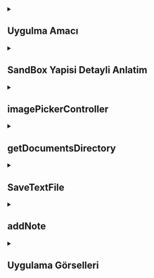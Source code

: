 <details>
    <summary><h2>Uygulma Amacı</h2></summary>
   Bu uygulama, SandBox yapisi ile kullanıcıların resim eklemesine ve kişisel notlarını saklamasına olanak tanır. Kullanıcı, bir resim seçip kaydedebilir ve ayrıca metin alanları aracılığıyla not ekleyip bu notları dosya olarak saklayabilir. Uygulama, kullanıcıların fotoğraflarını ve notlarını yönetmelerini sağlayarak basit bir kişisel not ve medya uygulaması işlevi görür.
  </details> 
  <details>
    <summary><h2>SandBox Yapisi Detayli Anlatim </h2></summary>
    [Medium Makale]([https://www.ornek.com](https://medium.com/@erenelci/swift-ile-ios-ipad-sandbox-yapısı-ios-geliştirici-rehberi-21237bcbe3c7))
  </details>

  
  

  <details>
    <summary><h2>imagePickerController</h2></summary>
    Kullanıcı bir resim seçtiğinde bu yöntem çağrılır. Seçilen resim UIImage formatında alınır ve uygulamanın belgeler dizinine kaydedilir.
    Resmin adı UUID ile oluşturulur ve .jpeg uzantısı eklenir.
    Resim, belirtilen yol altında kaydedilir ve ardından imageView üzerinde görüntülenir.
    
    ```
    func imagePickerController(_ picker: UIImagePickerController, didFinishPickingMediaWithInfo info: [UIImagePickerController.InfoKey : Any]) {
    guard let image = info[.editedImage] as? UIImage else { return }

    let imageName = "\(UUID().uuidString).jpeg"
    
    let imagePath = getDocumentsDirectory().appendingPathComponent(imageName)
    print(imagePath)
    
    if let jpegDta = image.jpegData(compressionQuality: 0.5) {
        try? jpegDta.write(to: imagePath)
    }

    dismiss(animated: true)
    imageView.image = UIImage(contentsOfFile: imagePath.path)
    }



    ```
  </details> 

  <details>
    <summary><h2>getDocumentsDirectory</h2></summary>
    Uygulamanın belgeler dizinine erişim sağlar. FileManager kullanarak, kullanıcı belgeleri için geçerli yolu döndürür. Bu dizin, kullanıcı verilerini saklamak için uygundur.

    
    ```
    func getDocumentsDirectory() -> URL {
    let paths = FileManager.default.urls(for: .documentDirectory, in: .userDomainMask)
    return paths[0]
    }
    ```
  </details> 




<details>
    <summary><h2>SaveTextFile</h2></summary>
    Kullanıcının eklediği notları belirlenen dosya adıyla kaydeder. notes dizisi birleştirilip belirtilen dosya yoluna yazılır. Hata oluşursa, hata mesajı konsola yazdırılır.

    
    ```
    func SaveTextFile() {
    guard let fileName = fileName else { return }
    
    var path = FileManager.default.urls(for: .documentDirectory, in: .userDomainMask).first!
    path.appendPathComponent(fileName)

    print(path.absoluteString) // debug print
    
    do {
        try self.notes.joined(separator: "\n").write(to: path, atomically: false, encoding: .utf8)
    } catch {
        print(error)
    }
    }

    ```
  </details>

  <details>
    <summary><h2>addNote</h2></summary>
    Kullanıcıdan dosya adını ve notunu girmesini isteyen bir UIAlertController oluşturur. Kullanıcı "Ok" butonuna bastığında, girilen bilgiler kontrol edilir ve notlar dizisine eklenir. SaveTextFile yöntemi çağrılarak not dosyası kaydedilir.

    
    ```
    @objc func addNote() {
    let ac = UIAlertController(title: "Enter details", message: nil, preferredStyle: .alert)
    
    ac.addTextField { textField in
        textField.placeholder = "Enter file name" // Dosya adı girilecek alan
    }
    
    ac.addTextField { textField in
        textField.placeholder = "Enter note" // Not girilecek alan
    }
    
    ac.addAction(UIAlertAction(title: "Ok", style: .default, handler: { [weak self] _ in
        if let enteredFileName = ac.textFields?.first?.text, !enteredFileName.isEmpty {
            self?.fileName = "\(enteredFileName).txt"
        } else {
            self?.fileName = "Default.txt" // Varsayılan dosya adı
        }

        if let enteredNote = ac.textFields?[1].text, !enteredNote.isEmpty {
            self?.notes.append(enteredNote)
            self?.SaveTextFile()
        }
    }))
    
    ac.addAction(UIAlertAction(title: "Cancel", style: .cancel, handler: nil))
    
    present(ac, animated: true, completion: nil)
    }

    ```
  </details>
  
  
<details>
    <summary><h2>Uygulama Görselleri </h2></summary>
    
    
 <table style="width: 100%;">
    <tr>
        <td style="text-align: center; width: 16.67%;">
            <h4 style="font-size: 14px;">TXT. Dosyasi olusturma</h4>
            <img src="https://github.com/user-attachments/assets/52d30978-3a57-4c97-83bb-8ee9838a0dba" style="width: 100%; height: auto;">
        </td>
        <td style="text-align: center; width: 16.67%;">
            <h4 style="font-size: 14px;">Image Secimi</h4>
            <img src="https://github.com/user-attachments/assets/21469ce2-9ae7-45dd-963e-4c2d76b15ce3" style="width: 100%; height: auto;">
        </td>
        <td style="text-align: center; width: 16.67%;">
            <h4 style="font-size: 14px;">Kullnici Fazladan Harf Girmek Isterse</h4>
            <img src="https://github.com/user-attachments/assets/51854dea-59a3-41ff-9e76-118a29440275" style="width: 100%; height: auto;">
        </td>
        <td style="text-align: center; width: 16.67%;">
            <h4 style="font-size: 14px;">Tahmin Hakki Doldugunda Oyun biter</h4>
            <img src="https://github.com/user-attachments/assets/2a000fa9-57f9-46d3-b645-29c8f81237f5" style="width: 100%; height: auto;">
        </td>
        <td style="text-align: center; width: 16.67%;">
            <h4 style="font-size: 14px;">Tum harfleri bulursa oyun biter</h4>
            <img src="https://github.com/user-attachments/assets/e041487a-c8b8-4776-b105-55304d67eb4e" style="width: 100%; height: auto;">
        </td>
    </tr>
</table>
  </details> 
